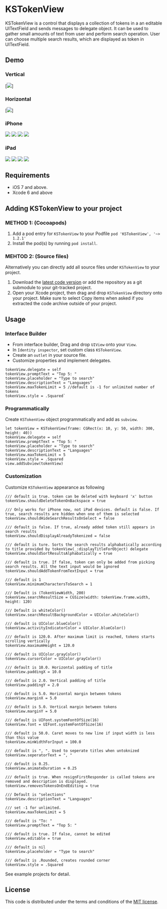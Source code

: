KSTokenView
===========
KSTokenView is a control that displays a collection of tokens in a an editable UITextField and sends messages to delegate object. It can be used to gather small amounts of text from user and perform search operation. User can choose multiple search results, which are displayed as token in UITextField.

## Demo
### Vertical
[![](/../screenshots/screenshots/gif1.gif?raw=true)]

### Horizontal
[![](/../screenshots/screenshots/gif2.gif?raw=true)]

### iPhone
[![](/../screenshots/screenshots/iphone1-thumb.png?raw=true)](/../screenshots/screenshots/iphone1.png?raw=true)
[![](/../screenshots/screenshots/iphone2-thumb.png?raw=true)](/../screenshots/screenshots/iphone2.png?raw=true)
[![](/../screenshots/screenshots/iphone3-thumb.png?raw=true)](/../screenshots/screenshots/iphone3.png?raw=true)
[![](/../screenshots/screenshots/iphone4-thumb.png?raw=true)](/../screenshots/screenshots/iphone4.png?raw=true)

### iPad
[![](/../screenshots/screenshots/ipad1-thumb.png?raw=true)](/../screenshots/screenshots/ipad1.png?raw=true)
[![](/../screenshots/screenshots/ipad2-thumb.png?raw=true)](/../screenshots/screenshots/ipad2.png?raw=true)
[![](/../screenshots/screenshots/ipad3-thumb.png?raw=true)](/../screenshots/screenshots/ipad3.png?raw=true)
[![](/../screenshots/screenshots/ipad4-thumb.png?raw=true)](/../screenshots/screenshots/ipad4.png?raw=true)

## Requirements

- iOS 7 and above.
- Xcode 6 and above


## Adding KSTokenView to your project

### METHOD 1: (Cocoapods)
1. Add a pod entry for `KSTokenView` to your Podfile `pod 'KSTokenView', '~> 1.2.1'`
2. Install the pod(s) by running `pod install`.

### MEHTOD 2: (Source files)
Alternatively you can directly add all source files under `KSTokenView` to your project.

1. Download the [latest code version](https://github.com/khawars/KSTokenView/archive/master.zip) or add the repository as a git submodule to your git-tracked project.
2. Open your Xcode project, then drag and drop `KSTokenView` directory onto your project. Make sure to select Copy items when asked if you extracted the code archive outside of your project.


## Usage

### Interface Builder
- From interface builder, Drag and drop `UIView` onto your `View`.
- In `Identity inspector`, set custom class `KSTokenView`.
- Create an `outlet` in your source file.
- Customize properties and implement delegates.
```
tokenView.delegate = self
tokenView.promptText = "Top 5: "
tokenView.placeholder = "Type to search"
tokenView.descriptionText = "Languages"
tokenView.maxTokenLimit = 5 //default is -1 for unlimited number of tokens
tokenView.style = .Squared`
```


### Programmatically
Create `KSTokenView` object programmatically and add as `subview`.

```
let tokenView = KSTokenView(frame: CGRect(x: 10, y: 50, width: 300, height: 40))
tokenView.delegate = self
tokenView.promptText = "Top 5: "
tokenView.placeholder = "Type to search"
tokenView.descriptionText = "Languages"
tokenView.maxTokenLimit = 5
tokenView.style = .Squared
view.addSubview(tokenView)
```
### Customization
Customize `KSTokenView` appearance as following

```
/// default is true. token can be deleted with keyboard 'x' button
tokenView.shouldDeleteTokenOnBackspace = true

/// Only works for iPhone now, not iPad devices. default is false. If true, search results are hidden when one of them is selected
tokenView.shouldHideSearchResultsOnSelect = false

/// default is false. If true, already added token still appears in search results
tokenView.shouldDisplayAlreadyTokenized = false

/// default is ture. Sorts the search results alphabatically according to title provided by tokenView(_:displayTitleForObject) delegate
tokenView.shouldSortResultsAlphabatically = true

/// default is true. If false, token can only be added from picking search results. All the text input would be ignored
tokenView.shouldAddTokenFromTextInput = true

/// default is 1
tokenView.minimumCharactersToSearch = 1

/// Default is (TokenViewWidth, 200)
tokenView.searchResultSize = CGSize(width: tokenView.frame.width, height: 120)

/// Default is whiteColor()
tokenView.searchResultBackgroundColor = UIColor.whiteColor()

/// default is UIColor.blueColor()
tokenView.activityIndicatorColor = UIColor.blueColor()

/// default is 120.0. After maximum limit is reached, tokens starts scrolling vertically
tokenView.maximumHeight = 120.0

/// default is UIColor.grayColor()
tokenView.cursorColor = UIColor.grayColor()

/// default is 10.0. Horizontal padding of title
tokenView.paddingX = 10.0

/// default is 2.0. Vertical padding of title
tokenView.paddingY = 2.0

/// default is 5.0. Horizontal margin between tokens
tokenView.marginX = 5.0

/// default is 5.0. Vertical margin between tokens
tokenView.marginY = 5.0

/// default is UIFont.systemFontOfSize(16)
tokenView.font = UIFont.systemFontOfSize(16)

/// default is 50.0. Caret moves to new line if input width is less than this value
tokenView.minWidthForInput = 100.0

/// default is ", ". Used to seperate titles when untoknized
tokenView.seperatorText = ", "

/// default is 0.25.
tokenView.animateDuration = 0.25

/// default is true. When resignFirstResponder is called tokens are removed and description is displayed.
tokenView.removesTokensOnEndEditing = true

/// Default is "selections"
tokenView.descriptionText = "Languages"

/// set -1 for unlimited.
tokenView.maxTokenLimit = 5

/// default is "To: "
tokenView.promptText = "Top 5: "

/// default is true. If false, cannot be edited
tokenView.editable = true

/// default is nil
tokenView.placeholder = "Type to search"

/// default is .Rounded, creates rounded corner
tokenView.style = .Squared
```
See example projects for detail.

## License
This code is distributed under the terms and conditions of the [MIT license](LICENSE). 
